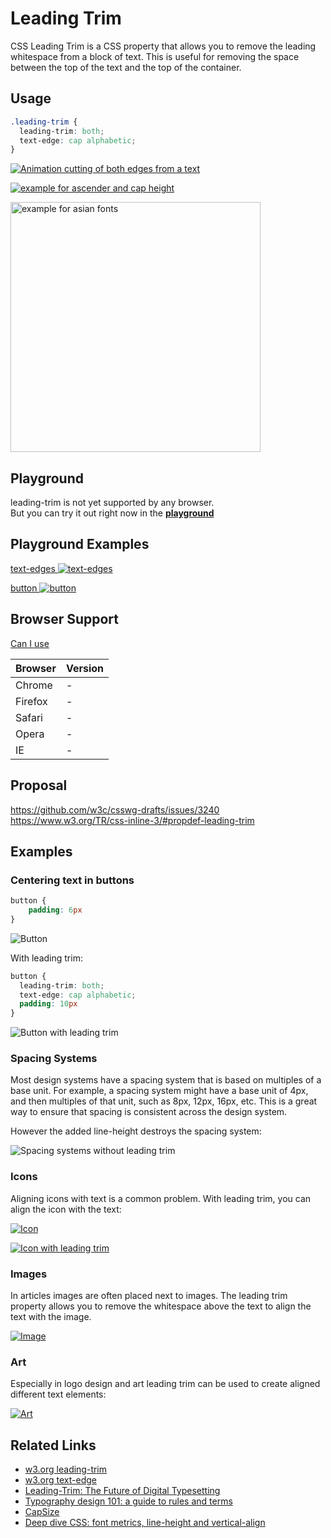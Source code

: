 # Leading Trim

CSS Leading Trim is a CSS property that allows you to remove the leading whitespace from a block of text. This is useful for removing the space between the top of the text and the top of the container.

## Usage

```css
.leading-trim {
  leading-trim: both;
  text-edge: cap alphabetic;
}
```

[![Animation cutting of both edges from a text](intro.webp)](https://medium.com/microsoft-design/leading-trim-the-future-of-digital-typesetting-d082d84b202)

[![example for ascender and cap height](ascender.png)](https://en.99designs.it/blog/tips/typography-design/)

[<img src="asian-fonts.png" height="400px" alt="example for asian fonts">](https://kanji-database.sourceforge.net/fonts/base.svg)

## Playground

leading-trim is not yet supported by any browser.  
But you can try it out right now in the **[playground](https://leading-trim.vercel.app/?c=FwJw9mAuAEDeBQ1oFpkA8DOxoBYAOaA3IisltABwHFKoC22AjAGzXwC+88AdAO4gBDPHgCmIOCSR0BaZLwCWAE0gALJhQAMbJEgBGYEIrHIANiIBmkbACYC0DGBNLoukwIDGAaxo68AxYryAHYA5qYWVrjaOtIgIcHI+pCQYAzQAG4CIAAU9ACUxJzwKowSOtBm-sFhkCDyaUkqPkiQImiQyCKKISLY7kLQre3N0O6OBthxutnWAKyzADSUjEsaBZLQsfFB2BojWwlJKWmZOfmFXHhlOpWBoci19diNI0MdXT19A2-7Wdu7Fy4ugArskwEFrn4AtUbHZ8EQOPAQWCIQA+ex+CEIcq3aoPOoNKBNDZvTrdXqjb5tSAjQIYPBuACe2GCTiCIkSJjAXkKAB4APT81G8wLpUZuDAYAC8ACJ+EJRCAZaiNrySiryjiRFVQtBebpxELBgTVfz1aq8BrNUhcfdHnRoPIMNABPZgSEehhWopoOzeNAAMIAZSD0Dw4EVkEZgxUAhgZkgzuBzpAIjoYHSIhjWepggxHmqjohIkzIGj5nBMAcMbj0F4Wf6EPTqbDqcC7kgAlc0a9jLMg2p3FNlvgAtFKtHyJSQStSF59IEM425XcTi8mxEpoXS4FU-BqKAA)**

## Playground Examples

[text-edges ![text-edges](preview-text-edges.png)](https://leading-trim.vercel.app/?c=BYRgBA3gUGYC4FMAecC0CAmBzBAuMANggIYYCWAdlgNwyEnlWpwBOZAtvgEYD2cwtAL5RgAJkh1EKdNjzxkcWrCKlKWZm05he-ISIDME2FLSYc%20ZEvqqmrDtz4Cow4ABYj86WbkBjYgAcwYgJ-YGIuBDgyHysVRnU7LR0nFwBWDxMZczAyDAQeLBYA4GjYhjUNe21HPWAANgyFLLlc-MLi6NRKAGsymwTNB11nKFHRgHoAKkmwYAQQhBYwAGc4AE8iZbBJ8agZ6Fh-Unj8AAYrdmIWLEozqwAzHgo0AHcEMixgOHwKHhZLggPJ5oZZkABecgA7Kd-Eg9FBeBg1h4jhgTmAQDC4SMoMsED4ok8PLwWHkWPgQLCVjwCLkwNcuAAKUSpVIAGjAkIAnByWakAJRWElk1BsT7fMDnOjCxaoIj3CVS2DkZb%20AjENb4Si0igIVBcAg8Hy9ZwAHnG4wAfFBTXiCWQntbYLBTaAnc6PUhUAB1NR0F3jN028Z2wkUa2jW34sPul1iWMesBe31Uf1gc3x4Ohh3hyPZx1p136BOen1%20j0Z4tZ6M5iNR%200FituEvO5Pl50Z1zW8353M23sJ12pFuwQBE9oXA8Pqw2%20-WY4X6iOwOOK4G6t2QzXHUA)

[button ![button](preview-button.png)](https://leading-trim.vercel.app/?c=EYVwLmD2B2AEDeAoWLYBMCWBnADgGwEMBPALlgDM8BTADwG5lUBzAnMgVh3sZRwLUzQmZAIyduqWAGNIeSACcyAdwAWGMFQaTgBKQGsm8yCGhoy8psAAU7AMwAaWHcd2AlFtTAFaKotjQYTR5YL3kfeQBaeX4MECwyAE4krlgkhK4GAF9ERFAIGBISYCpyBSoEYJloDWqyACI6jxQdfUNjU3NLKwAGRxEANgAmR0H2dndgpQw0MBUyW26M4II8DCZoCKwqPHIyLDB5KjApFSyc3AI4JEkNGjAIqjQmKjIpVlgVnBUCYrAMKSasGoMSEEQOGAAtmQvLNAZhcIRSLAMNBVtAqBFgHJ9IDStVNhgAF4vWAAFkW3EyAB4APQ0gB8VLyUGg9OCVIurIAQgRaZy2Xy+KygA)


## Browser Support

[Can I use](https://caniuse.com/#feat=sr_leading-trim-text-edge)

| Browser | Version |
| ------- | ------- |
| Chrome  |    -    |
| Firefox |    -    |
| Safari  |    -    |
| Opera   |    -    |
| IE      |    -    |

## Proposal

https://github.com/w3c/csswg-drafts/issues/3240
https://www.w3.org/TR/css-inline-3/#propdef-leading-trim

## Examples

### Centering text in buttons

```css
button {
    padding: 6px
}
````

![Button](button.webp)

With leading trim:

```css
button {
  leading-trim: both;
  text-edge: cap alphabetic;
  padding: 10px
}
```

![Button with leading trim](button-leading-trim.webp)

### Spacing Systems

Most design systems have a spacing system that is based on multiples of a base unit. For example, a spacing system might have a base unit of 4px, and then multiples of that unit, such as 8px, 12px, 16px, etc. This is a great way to ensure that spacing is consistent across the design system.

However the added line-height destroys the spacing system:

![Spacing systems without leading trim](spacing-system.webp)

### Icons

Aligning icons with text is a common problem. With leading trim, you can align the icon with the text:

[![Icon](icon.jpeg)](https://twitter.com/rauchg/status/1590375127136763907?s=46&t=YizBtCVEYqCeqBbJWI6quA)

[![Icon with leading trim](icon2.png)](https://iamvdo.me/en/blog/css-font-metrics-line-height-and-vertical-align)



### Images

In articles images are often placed next to images. The leading trim property allows you to remove the whitespace above the text to align the text with the image.

[![Image](image.png)](https://github.com/w3c/csswg-drafts/issues/3240)

### Art

Especially in logo design and art leading trim can be used to create aligned different text elements:

[![Art](art.jpg)](https://en.99designs.it/blog/tips/typography-design/)

## Related Links

- [w3.org leading-trim](https://www.w3.org/TR/css-inline-3/#leading-trim)
- [w3.org text-edge](https://www.w3.org/TR/css-inline-3/#text-edges)
- [Leading-Trim: The Future of Digital Typesetting](https://medium.com/microsoft-design/leading-trim-the-future-of-digital-typesetting-d082d84b202)
- [Typography design 101: a guide to rules and terms](https://en.99designs.it/blog/tips/typography-design/)
- [CapSize](https://seek-oss.github.io/capsize/)
- [Deep dive CSS: font metrics, line-height and vertical-align](https://iamvdo.me/en/blog/css-font-metrics-line-height-and-vertical-align)